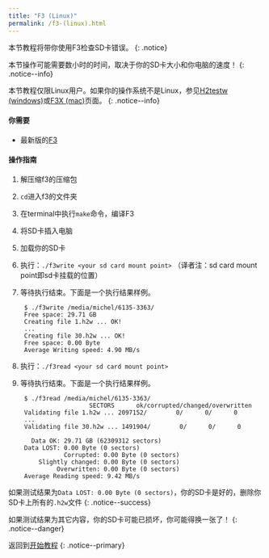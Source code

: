 ```yaml
---
title: "F3 (Linux)"
permalink: /f3-(linux).html
---
```


本节教程将带你使用F3检查SD卡错误。
{: .notice}

本节操作可能需要数小时的时间，取决于你的SD卡大小和你电脑的速度！
{: .notice--info}

本节教程仅限Linux用户。如果你的操作系统不是Linux，参见[H2testw (windows)](h2testw-(windows))或[F3X (mac)](f3x-(mac))页面。
{: .notice--info}

#### 你需要

* 最新版的[F3](https://github.com/AltraMayor/f3/archive/v6.0.zip)

#### 操作指南

1. 解压缩f3的压缩包
2. `cd`进入f3的文件夹
3. 在terminal中执行`make`命令，编译F3
4. 将SD卡插入电脑
5. 加载你的SD卡
6. 执行：`./f3write <your sd card mount point>` （译者注：sd card mount point即sd卡挂载的位置）
7. 等待执行结束。下面是一个执行结果样例。

		$ ./f3write /media/michel/6135-3363/
		Free space: 29.71 GB
		Creating file 1.h2w ... OK!
		...
		Creating file 30.h2w ... OK!
		Free space: 0.00 Byte
		Average Writing speed: 4.90 MB/s

8. 执行：`./f3read <your sd card mount point>`
9. 等待执行结束。下面是一个执行结果样例。

		$ ./f3read /media/michel/6135-3363/
		                  SECTORS      ok/corrupted/changed/overwritten
		Validating file 1.h2w ... 2097152/        0/      0/      0
		...
		Validating file 30.h2w ... 1491904/        0/      0/      0

		  Data OK: 29.71 GB (62309312 sectors)
		Data LOST: 0.00 Byte (0 sectors)
			       Corrupted: 0.00 Byte (0 sectors)
			Slightly changed: 0.00 Byte (0 sectors)
			     Overwritten: 0.00 Byte (0 sectors)
		Average Reading speed: 9.42 MB/s


如果测试结果为`Data LOST: 0.00 Byte (0 sectors)`，你的SD卡是好的，删除你SD卡上所有的`.h2w`文件
{: .notice--success}

如果测试结果为其它内容，你的SD卡可能已损坏，你可能得换一张了！
{: .notice--danger}

返回到[开始教程](get-started)
{: .notice--primary}
